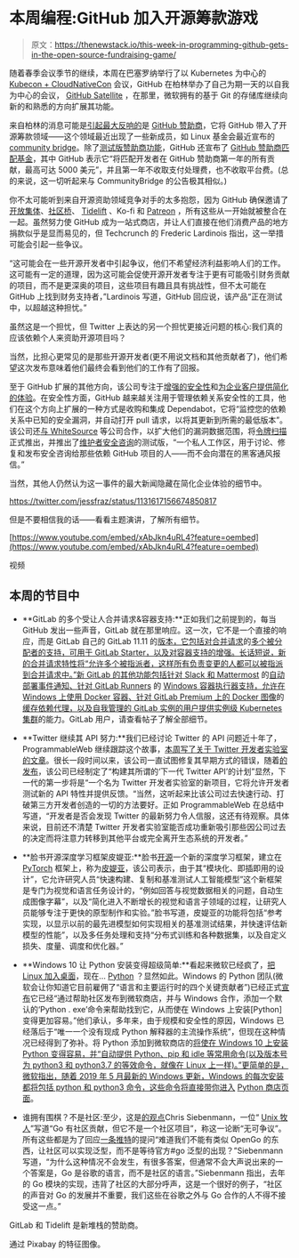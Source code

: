 # 本周编程:GitHub 加入开源筹款游戏

> 原文：<https://thenewstack.io/this-week-in-programming-github-gets-in-the-open-source-fundraising-game/>

随着春季会议季节的继续，本周在巴塞罗纳举行了以 Kubernetes 为中心的 [Kubecon + CloudNativeCon](https://events.linuxfoundation.org/events/kubecon-cloudnativecon-europe-2019/) 会议，GitHub 在柏林举办了自己为期一天的以自我为中心的会议， [GitHub Satellite](https://githubsatellite.com/) ，在那里，微软拥有的基于 Git 的存储库继续向新的和熟悉的方向扩展其功能。

来自柏林的消息可能是[引起最大反响的](https://github.blog/2019-05-23-announcing-github-sponsors-a-new-way-to-contribute-to-open-source/)是 [GitHub 赞助商](https://github.com/sponsors)，它将 GitHub 带入了开源筹款领域——这个领域最近出现了一些新成员，如 Linux 基金会最近宣布的[community bridge](https://thenewstack.io/linux-foundation-unveils-communitybridge-an-open-source-funding-platform/)。除了[测试版赞助商功能](https://github.com/sponsors/)，GitHub 还宣布了 [GitHub 赞助商匹配基金](https://help.github.com/articles/about-github-sponsors)，其中 GitHub 表示它“将匹配开发者在 GitHub 赞助商第一年的所有贡献，最高可达 5000 美元”，并且第一年不收取支付处理费，也不收取平台费。(总的来说，这一切听起来与 CommunityBridge 的公告极其相似。)

你不太可能听到来自开源资助领域竞争对手的太多抱怨，因为 GitHub 确保邀请了[开放集体](https://opencollective.com/)、[社区桥](https://funding.communitybridge.org/)、 [Tidelift](https://tidelift.com/) 、Ko-fi 和 [Patreon](https://patreon.com/) ，所有这些从一开始就被整合在一起。虽然努力使 GitHub 成为一站式商店，并让人们直接在他们消费产品的地方捐款似乎是显而易见的，但 Techcrunch 的 Frederic Lardinois 指出，这一举措可能会引起一些争议。

“这可能会在一些开源开发者中引起争议，他们不希望经济利益影响人们的工作。这可能有一定的道理，因为这可能会促使开源开发者专注于更有可能吸引财务贡献的项目，而不是更深奥的项目，这些项目有趣且具有挑战性，但不太可能在 GitHub 上找到财务支持者，”Lardinois 写道，GitHub 回应说，该产品“正在测试中，以超越这种担忧。”

虽然这是一个担忧，但 Twitter 上表达的另一个担忧更接近问题的核心:我们真的应该依赖个人来资助开源项目吗？

当然，比担心更常见的是那些开源开发者(更不用说文档和其他贡献者了)，他们希望这次发布意味着他们最终会看到他们的工作有了回报。

至于 GitHub 扩展的其他方向，该公司专注于[增强的安全性](https://github.blog/2019-05-23-introducing-new-ways-to-keep-your-code-secure/)和[为企业客户提供简化的体验](https://github.blog/2019-05-23-build-like-an-open-source-community-with-github-enterprise/)。在安全性方面，GitHub 越来越关注用于管理依赖关系安全性的工具，他们在这个方向上扩展的一种方式是收购和集成 Dependabot，它将“监控您的依赖关系中已知的安全漏洞，并自动打开 pull 请求，以将其更新到所需的最低版本”。该公司还[与 WhiteSource](https://help.github.com/en/articles/about-security-alerts-for-vulnerable-dependencies) 等公司合作，以扩大他们的漏洞数据范围，将[令牌扫描](https://help.github.com/en/articles/about-token-scanning)正式推出，并推出了[维护者安全咨询](https://help.github.com/articles/about-maintainer-security-advisories)的测试版，“一个私人工作区，用于讨论、修复和发布安全咨询给那些依赖 GitHub 项目的人——而不会向潜在的黑客通风报信。”

当然，其他人仍然认为这一事件的最大新闻隐藏在简化企业体验的细节中。

https://twitter.com/jessfraz/status/1131617156674850817

但是不要相信我的话——看看主题演讲，了解所有细节。

[https://www.youtube.com/embed/xAbJkn4uRL4?feature=oembed](https://www.youtube.com/embed/xAbJkn4uRL4?feature=oembed)

视频

## 本周的节目中

*   **GitLab 的多个受让人合并请求&容器支持:**正如我们之前提到的，每当 GitHub 发出一些声音，GitLab 就在那里响应。这一次，它不是一个直接的响应，而是 GitLab 自己的 GitLab 11.11 的[版本，它包括对合并请求](https://about.gitlab.com/2019/05/22/gitlab-11-11-released/)的[多个被分配者的支持，可用于 GitLab Starter，以及对容器支持的增强。长话短说，新的合并请求特性将“允许多个被指派者，这样所有负责变更的人都可以被指派到合并请求中。”新 GitLab 的其他功能包括针对 Slack 和 Mattermost](https://about.gitlab.com/2019/05/22/gitlab-11-11-released/#multiple-assignees-for-merge-requests) 的[自动部署事件通知、针对 GitLab Runners](https://about.gitlab.com/2019/05/22/gitlab-11-11-released/#deployment-notifications-for-slack-and-mattermost) 的 [Windows 容器执行器支持，允许在 Windows 上使用 Docker 容器、针对 GitLab Premium 上的 Docker 图像](https://about.gitlab.com/2019/05/22/gitlab-11-11-released/#windows-container-executor-for-gitlab-runner)的[缓存依赖代理，以及自我管理的 GitLab 实例的用户提供](https://about.gitlab.com/2019/05/22/gitlab-11-11-released/#caching-dependency-proxy-for-container-registry)[实例级 Kubernetes 集群](https://about.gitlab.com/2019/05/22/gitlab-11-11-released/#instance-level-kubernetes-cluster-configuration)的能力。GitLab 用户，请查看帖子了解全部细节。
*   **Twitter 继续其 API 努力:**我们已经讨论 Twitter 的 API 问题近十年了，ProgrammableWeb 继续跟踪这个故事，[本周写了关于 Twitter 开发者实验室的文章](https://www.programmableweb.com/news/twitter-unveils-twitter-developer-labs-first-step-toward-next-gen-api/brief/2019/05/17)。很长一段时间以来，该公司一直试图修复其早期方式的错误，随着[的发布](https://blog.twitter.com/developer/en_us/topics/tools/2019/building-the-next-generation-of-the-twitter-api.html)，该公司已经制定了“构建其所谓的‘下一代 Twitter API’的计划”显然，下一代的第一步将是“一个名为 Twitter 开发者实验室的新项目，它将允许开发者测试新的 API 特性并提供反馈。“当然，这听起来比该公司过去快速行动、打破第三方开发者创造的一切的方法要好。正如 ProgrammableWeb 在总结中写道，“开发者是否会发现 Twitter 的最新努力令人信服，这还有待观察。具体来说，目前还不清楚 Twitter 开发者实验室能否成功重新吸引那些因公司过去的决定而将注意力转移到其他平台或完全离开生态系统的开发者。”
*   **脸书开源深度学习框架皮媞亚:**脸书[开源](https://code.fb.com/ai-research/pythia/)一个新的深度学习框架，建立在 [PyTorch](https://pytorch.org/) 框架上，称为[皮媞亚](https://github.com/facebookresearch/pythia)，该公司表示，由于其“模块化、即插即用的设计”，它允许研究人员“快速构建、复制和基准测试人工智能模型”这个新框架是专门为视觉和语言任务设计的，“例如回答与视觉数据相关的问题，自动生成图像字幕”，以及“简化进入不断增长的视觉和语言子领域的过程，让研究人员能够专注于更快的原型制作和实验。”脸书写道，皮媞亚的功能将包括“参考实现，以显示以前的最先进模型如何实现相关的基准测试结果，并快速评估新模型的性能”，以及多任务处理和支持“分布式训练和各种数据集，以及自定义损失、度量、调度和优化器。”

*   **Windows 10 让 Python 安装变得超级简单:**看起来微软已经疯了，[把 Linux 加入桌面](https://www.theregister.co.uk/2019/05/06/windows_subsystem_for_linux_terminal/)，现在… [Python](https://devblogs.microsoft.com/python/python-in-the-windows-10-may-2019-update/) ？显然如此。Windows 的 Python 团队(微软会让你知道它目前雇佣了“语言和主要运行时的四个关键贡献者”)已经正式[宣布](https://blogs.windows.com/windowsexperience/2019/05/21/how-to-get-the-windows-10-may-2019-update/)它已经“通过帮助社区发布到微软商店，并与 Windows 合作，添加一个默认的‘Python . exe’命令来帮助找到它，从而使在 Windows 上安装[Python]变得更加容易。”他们承认，多年来，由于规模和安全性的原因，Windows 已经落后于“唯一一个没有现成 Python 解释器的主流操作系统”，但现在这种情况已经得到了弥补。将 Python 添加到微软商店的[将使在 Windows 10 上安装 Python 变得容易，并“自动提供 Python、pip 和 idle 等常用命令(以及版本号为 python3 和 python3.7 的等效命令，就像在 Linux 上一样)。”更简单的是，微软指出，随着 2019 年 5 月最新的 Windows 更新，Windows 的每次安装都将包括 python 和 python3 命令，这些命令将直接带你进入](https://docs.python.org/3.7/using/windows.html#windows-store) [Python 商店页面](https://www.microsoft.com/p/python-37/9nj46sx7x90p?Cid=AnnounceBlog)。
*   谁拥有围棋？不是社区:至少，这是[的观点](https://utcc.utoronto.ca/~cks/space/blog/programming/GoIsGooglesLanguage)Chris Siebenmann，一位“ [Unix 牧人](https://utcc.utoronto.ca/~cks/unix-herder.html)”写道“Go 有社区贡献，但它不是一个社区项目”，称这一论断“无可争议”。所有这些都是为了回应[一条推特](https://twitter.com/kapoorsunny/status/1130150301468700674)的提问“难道我们不能有类似 OpenGo 的东西，让社区可以实现泛型，而不是等待官方#go 泛型的出现？”Siebenmann 写道，“为什么这种情况不会发生，有很多答案，但通常不会大声说出来的一个答案是，Go 是谷歌的语言，而不是社区的语言。”Siebenmann 指出，去年的 Go 模块的实现，违背了社区的大部分呼声，这是一个很好的例子，“社区的声音对 Go 的发展并不重要，我们这些在谷歌之外与 Go 合作的人不得不接受这一点。”

GitLab 和 Tidelift 是新堆栈的赞助商。

通过 Pixabay 的特征图像。

<svg xmlns:xlink="http://www.w3.org/1999/xlink" viewBox="0 0 68 31" version="1.1"><title>Group</title> <desc>Created with Sketch.</desc></svg>